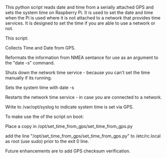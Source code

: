 This python script reads date and time from a serially attached GPS and sets the system time on Raspberry Pi. It is used to set the date and time when the Pi is used where it is not attached to a network that provides time services. It is designed to set the time if you are able to use a network or not.

This script:

Collects Time and Date from GPS.

Reformats the information from NMEA sentance for use as an argument to the "date -s" command.

Shuts down the network time service - because you can't set the time manually if its running.

Sets the system time with date -s

Restarts the network time service - in case you are connected to a network.

Write to /var/opt/syslog to indicate system time is set via GPS. 

To make use the of the script on boot:

Place a copy in /opt/set_time_from_gps/set_time_from_gps.py

add the line "/opt/set_time_from_gps/set_time_from_gps.py" to /etc/rc.local as root (use sudo) prior to the exit 0 line.

Future enhancements are to add GPS checksum verification. 
